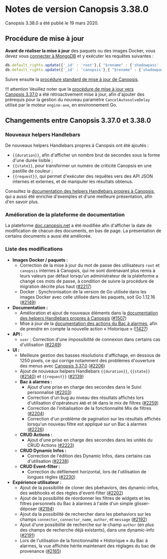 # Notes de version Canopsis 3.38.0

Canopsis 3.38.0 a été publié le 19 mars 2020.

## Procédure de mise à jour

**Avant de réaliser la mise à jour** des paquets ou des images Docker, vous devez vous [connecter à MongoDB](../guide-administration/administration-avancee/connexion-a-la-base-de-donnees.md) et y exécuter les requêtes suivantes :

```js
db.default_rights.update({'_id' : 'root'},{ "$rename" : {'shadowpass' : 'shadowpasswd'}});
db.default_rights.update({'_id' : 'canopsis'},{ "$rename" : {'shadowpass' : 'shadowpasswd'}});
```

Suivre ensuite la [procédure standard de mise à jour de Canopsis](../guide-administration/mise-a-jour/index.md).

!!! attention
    Veuillez noter que la [procédure de mise à jour vers Canopsis 3.37.0](3.37.0.md#moteurs-go-nouveau-parametre-cancelautosolvedelay) a été rétroactivement mise à jour, afin d'ajouter des prérequis pour la gestion du nouveau paramètre `CancelAutosolveDelay` utilisé par le moteur `engine-axe`, en environnement Go.

## Changements entre Canopsis 3.37.0 et 3.38.0

### Nouveaux helpers Handlebars

De nouveaux helpers Handlebars propres à Canopsis ont été ajoutés :

*  `{{duration}}`, afin d'afficher un nombre brut de secondes sous la forme d'une durée lisible ;
*  `{{state}}`, pour transformer un numéro de criticité Canopsis en une pastille de couleur ;
*  `{{request}}`, qui permet d'exécuter des requêtes vers des API JSON internes et externes, et de manipuler les résultats obtenus.

Consultez la [documentation des helpers Handlebars propres à Canopsis](../guide-utilisation/interface/helpers/index.md), qui a aussi été enrichie d'exemples et d'une meilleure présentation, afin d'en savoir plus.

### Amélioration de la plateforme de documentation

La plateforme [doc.canopsis.net](https://doc.canopsis.net) a été modifiée afin d'afficher la date de modification de chacun des documents, en bas de page. La présentation de certains documents a aussi été améliorée.

### Liste des modifications

*  **Images Docker / paquets :**
    *  Correction de la mise à jour du mot de passe des utilisateurs `root` et `canopsis` internes à Canopsis, qui ne sont dorénavant plus remis à leurs valeurs par défaut lorsqu'un administrateur de la plateforme a changé ces mots de passe, à condition de suivre la procédure de migration décrite plus haut ([#2217](https://git.canopsis.net/canopsis/canopsis/issues/2217))
    *  Docker : Synchronisation de la version de Go utilisée dans les images Docker avec celle utilisée dans les paquets, soit Go 1.12.16 ([#2149](https://git.canopsis.net/canopsis/canopsis/issues/2149))
*  **Documentation :**
    *  Amélioration et ajout de nouveaux éléments dans la [documentation des helpers Handlebars propres à Canopsis](../guide-utilisation/interface/helpers/index.md) ([#1507](https://git.canopsis.net/canopsis/canopsis/issues/1507))
    *  Mise à jour de la [documentation des actions du Bac à alarmes](../guide-utilisation/interface/widgets/bac-a-alarmes/actions.md), afin de prendre en compte la nouvelle action « Historique » ([!1427](https://git.canopsis.net/canopsis/canopsis/-/merge_requests/1427))
*  **API :**
    *  `user` : Correction d'une impossibilité de connexion dans certains cas d'utilisation ([#2249](https://git.canopsis.net/canopsis/canopsis/issues/2249))
*  **UI :**
    * Meilleure gestion des basses résolutions d'affichage, en dessous de 1250 pixels, ce qui corrige notamment des problèmes d'ouverture des menus avec [Canopsis 3.37.0](3.37.0.md) ([#2206](https://git.canopsis.net/canopsis/canopsis/issues/2206))
    * Ajout de nouveaux helpers Handlebars `{{duration}}`, `{{state}}` ([#2140](https://git.canopsis.net/canopsis/canopsis/issues/2140)) et `{{request}}` ([#2139](https://git.canopsis.net/canopsis/canopsis/issues/2139))
    *  **Bac à alarmes :**
        *  Ajout d'une prise en charge des secondes dans le Suivi personnalisé ([#2203](https://git.canopsis.net/canopsis/canopsis/issues/2203))
        *  Correction d'un bug au niveau des résultats affichés lors d'utilisation d'opérateurs `AND` et `OR` dans le mix de filtres ([#2259](https://git.canopsis.net/canopsis/canopsis/issues/2259))
        *  Correction de l'initialisation de la fonctionnalité Mix de filtres ([#2204](https://git.canopsis.net/canopsis/canopsis/issues/2204))
        *  Correction d'un problème de pagination sur les résultats affichés lorsqu'un nouveau filtre est appliqué sur un Bac à alarmes ([#2226](https://git.canopsis.net/canopsis/canopsis/issues/2226))
    *  **CRUD Actions :**
        *  Ajout d'une prise en charge des secondes dans les unités du CRUD Actions ([#2223](https://git.canopsis.net/canopsis/canopsis/issues/2223))
    *  **CRUD Dynamic Infos :**
        *  Correction de l'édition des Dynamic Infos, dans certains cas d'utilisation ([#2238](https://git.canopsis.net/canopsis/canopsis/issues/2238))
    *  **CRUD Event-filter :**
        *  Correction du défilement horizontal, lors de l'utilisation de longues règles ([#2230](https://git.canopsis.net/canopsis/canopsis/issues/2230))
* **Expérience utilisateur :**
    *  Ajout de la possibilité de cloner des pbehaviors, des dynamic-infos, des webhooks et des règles d'event-filter ([#2202](https://git.canopsis.net/canopsis/canopsis/issues/2202))
    *  Ajout de la possibilité de réordonner les filtres de widgets et les filtres personnels du Bac à alarmes à l'aide d'un simple glisser-déposer ([#2194](https://git.canopsis.net/canopsis/canopsis/issues/2194))
    *  Ajout da la possibilité de rechercher dans les pbehaviors sur les champs `connector`, `connector_name`, `author`, et `message` ([#2192](https://git.canopsis.net/canopsis/canopsis/issues/2192))
    *  Ajout d'une possibilité de recherche sur le champ `author` (en plus des champs de recherche déjà existants), dans une dynamic-info ([#2191](https://git.canopsis.net/canopsis/canopsis/issues/2191))
    *  Lors de l'utilisation de la fonctionnalité « Historique » du Bac à alarmes, la vue affichée hérite maintenant des réglages du bac de provenance ([#2165](https://git.canopsis.net/canopsis/canopsis/issues/2165))
